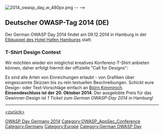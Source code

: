 ![2014_owasp_day_w_480px.png](2014_owasp_day_w_480px.png
"2014_owasp_day_w_480px.png") --  --\>




## Deutscher OWASP-Tag 2014 (DE)

Der German OWASP Day 2014 findet am 09.12.2014 in Hamburg in der
<u>[Elbkuppel des Hotel Hafen
Hamburgs](http://www.hotel-hafen-hamburg.de/en/conferences-events/conference-rooms/elbkuppel)</u>
statt.

### T-Shirt Design Contest

Wir möchten wieder ein möglichst kreatives Konferenz-T-Shirt anbieten
können, daher erfolgt hiermit der offizielle "Call for Designs":

Es sind alle Arten von Einreichungen erlaubt - von Grafiken über
eingescannte Skizzen bis zu rein textuellen Beschreibungen. Schickt eure
Design- oder Text-Vorschläge einfach an [Björn
Kimminich](mailto:bjoern.kimminich@owasp.org). **Einsendeschluss ist der
20. Oktober 2014**. Der ausgelobte Preis für das Gewinner-Design ist *1
Ticket zum German OWASP-Day 2014* in Hamburg\!


<headertabs />

-----

[<top>](https://www.owasp.org/index.php?title=German_OWASP_Day_2014)
[<zurück>](German_OWASP_Day_2014 "wikilink")
[<Germany>](Germany "wikilink")

[OWASP Day Germany 2014](Category:OWASP_AppSec_Conference "wikilink")
[Category:OWASP_AppSec_Conference](Category:OWASP_AppSec_Conference "wikilink")
[Category:Germany](Category:Germany "wikilink")
[Category:Europe](Category:Europe "wikilink") [Category:German OWASP
Day](Category:German_OWASP_Day "wikilink")